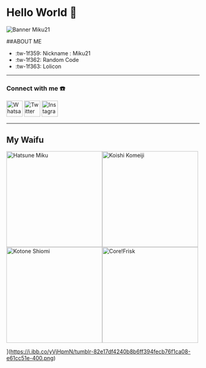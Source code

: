 # Hello World  :wave:

![Banner Miku21](https://i.ibb.co/zbhmXsn/bg.jpg)

##ABOUT ME
- :tw-1f359: Nickname : Miku21
- :tw-1f362: Random Code
- :tw-1f363: Lolicon

------------

### Connect with me ☎️
<a href='https://api.whatsapp.com/send?phone=+6283834685279'><img src= "https://seeklogo.com/images/W/whatsapp-icon-logo-BDC0A8063B-seeklogo.com.png" alt="Whatsapp" style="width:42px;height:42px;"></a> <a href='https://twitter.com/Miku2111'><img src= "https://seeklogo.com/images/T/twitter-icon-circle-blue-logo-0902F48837-seeklogo.com.png" alt="Twitter" style="width:42px;height:42px;"></a> <!-- <a href='https://twitter.com/Miku2111'><img src= "https://upload.wikimedia.org/wikipedia/commons/4/44/Facebook_Logo.pngg" alt="Facebook" style="width:42px;height:42px;"></a>  delete post 2016 --> <a href='https://instagram.com/_.miku21.'><img src= "https://upload.wikimedia.org/wikipedia/commons/thumb/9/95/Instagram_logo_2022.svg/2048px-Instagram_logo_2022.svg.png" alt="Instagram" style="width:42px;height:42px;"></a> 

------------

## My Waifu
<img src="https://i.ibb.co/7g0sQ3T/20220929-133008.jpg " alt="Hatsune Miku" style= "width:250px;height:250px"><img src="https://i.pinimg.com/originals/79/4c/df/794cdf8bd464220d70698e3af1179178.jpg " alt="Koishi Komeiji" style= "width:250px;height:250px"><img src="https://i.ibb.co/yVjHpmN/tumblr-82e17df4240b8b6ff394fecb76f1ca08-e61cc51e-400.png " alt="Kotone Shiomi" style= "width:250px;height:250px"><img src="https://i.ibb.co/Fg0VCfh/0ap7387dh2t41.webp" alt="Core!Frisk" style= "width:250px;height:250px">





](https://i.ibb.co/yVjHpmN/tumblr-82e17df4240b8b6ff394fecb76f1ca08-e61cc51e-400.png)
<!--
**Miku21750/Miku21750** is a ✨ _special_ ✨ repository because its `README.md` (this file) appears on your GitHub profile.

Here are some ideas to get you started:

- 🔭 I’m currently working on ...
- 🌱 I’m currently learning ...
- 👯 I’m looking to collaborate on ...
- 🤔 I’m looking for help with ...
- 💬 Ask me about ...
- 📫 How to reach me: ...
- 😄 Pronouns: ...
- ⚡ Fun fact: ...
-->
